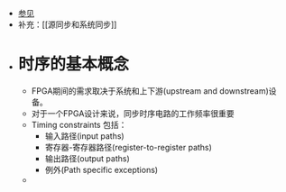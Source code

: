 - [参见](https://www.cnblogs.com/sea-wind/p/4680480.html#:~:text=%E6%97%B6%E5%BA%8F%E6%94%B6%E6%95%9B%E7%9A%84%E7%9B%AE%E7%9A%84%E6%98%AF,FPGA%E8%BE%93%E5%87%BA%E4%BF%A1%E5%8F%B7%E7%9A%84%E8%A6%81%E6%B1%82%E3%80%82)
- 补充：[[源同步和系统同步]]
- # 时序的基本概念
	- FPGA期间的需求取决于系统和上下游(upstream and downstream)设备。
	- 对于一个FPGA设计来说，同步时序电路的工作频率很重要
	- Timing constraints 包括：
		- 输入路径(input paths)
		- 寄存器-寄存器路径(register-to-register paths)
		- 输出路径(output paths)
		- 例外(Path specific exceptions)
	-